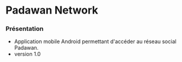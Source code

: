 # Padawan Network #

### Présentation ###

* Application mobile Android permettant d'accéder au réseau social Padawan.
* version 1.0